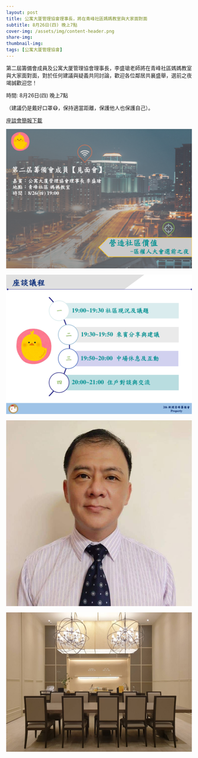 ```yaml
---
layout: post
title: 公寓大厦管理協會理事長，將在青峰社區媽媽教室與大家面對面
subtitle: 8月26日(四) 晚上7點
cover-img: /assets/img/content-header.png
share-img: 
thumbnail-img:
tags: [公寓大厦管理協會]
---
```


第二屆籌備會成員及公寓大厦管理協會理事長，李盛瑲老師將在青峰社區媽媽教室與大家面對面，對於任何建議與疑義共同討論，歡迎各位鄰居共襄盛舉，選前之夜竭誠歡迎您！

時間: 8月26日(四) 晚上7點

（建議仍是戴好口罩😷，保持適當距離，保護他人也保護自己）。

[座談會簡報下載](../assets/img/20210822/1100826.pdf)

![](../assets/img/20210822/02_001.png)

![](../assets/img/20210822/02_002.png)

![](../assets/img/20210822/02_003.jpg)

![](../assets/img/20210822/02_004.jpg)

